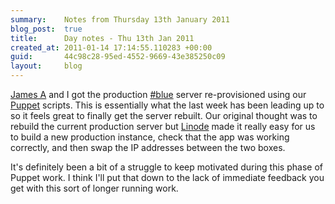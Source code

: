 ```yaml
---
summary:    Notes from Thursday 13th January 2011
blog_post:  true
title:      Day notes - Thu 13th Jan 2011
created_at: 2011-01-14 17:14:55.110283 +00:00
guid:       44c98c28-95ed-4552-9669-43e385250c09
layout:     blog
---
```

  [James A](http://interblah.net/) and I got the production [#blue](https://hashblue.com/) server re-provisioned using our [Puppet](http://www.puppetlabs.com/) scripts.  This is essentially what the last week has been leading up to so it feels great to finally get the server rebuilt.  Our original thought was to rebuild the current production server but [Linode](http://www.linode.com/) made it really easy for us to build a new production instance, check that the app was working correctly, and then swap the IP addresses between the two boxes.

  It's definitely been a bit of a struggle to keep motivated during this phase of Puppet work. I think I'll put that down to the lack of immediate feedback you get with this sort of longer running work.

